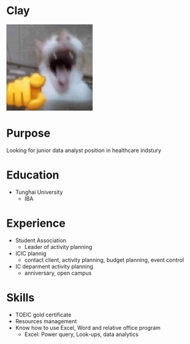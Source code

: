 # Clay
![](cat.jpg)

# Purpose

Looking for junior data analyst position in healthcare indstury

# Education

- Tunghai University
  - IBA

# Experience

- Student Association
  - Leader of activity planning
- ICIC plannig
  - contact client, activity planning, budget planning, event control
- IC deparment activity planning
  - anniversary, open campus

# Skills
- TOEIC gold certificate
- Resources management
- Know how to use Excel, Word and relative office program
  - Excel: Power query, Look-ups, data analytics
